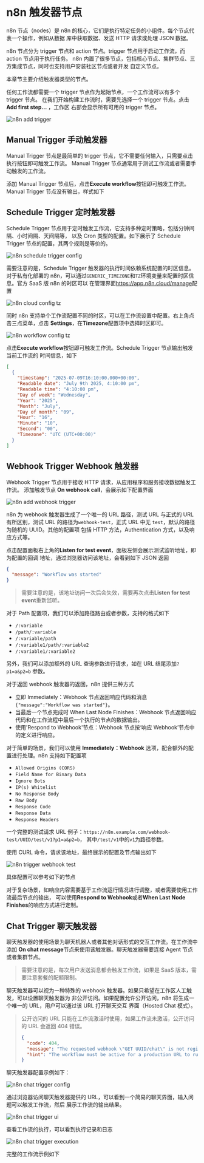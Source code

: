 # n8n 触发器节点

n8n 节点（nodes）是 n8n 的核心，它们是执行特定任务的小组件。每个节点代表一个操作，例如从数据
库中获取数据、发送 HTTP 请求或处理 JSON 数据。

n8n 节点分为 trigger 节点和 action 节点。trigger 节点用于启动工作流，而 action 节点用于执行任务。
n8n 内置了很多节点，包括核心节点、集群节点、三方集成节点，同时也支持用户安装社区节点或者开发
自定义节点。

本章节主要介绍触发器类型的节点。

任何工作流都需要一个 trigger 节点作为起始节点，一个工作流可以有多个 trigger 节点。
在我们开始构建工作流时，需要先选择一个 trigger 节点。点击**Add first step...** ，工作区
右部会显示所有可用的 trigger 节点。

![n8n add trigger](images/n8n_add_trigger.png)

## Manual Trigger 手动触发器

Manual Trigger 节点是最简单的 trigger 节点，它不需要任何输入，只需要点击执行按钮即可触发工作流。
Manual Trigger 节点通常用于测试工作流或者需要手动触发的工作流。

添加 Manual Trigger 节点后，点击**Execute workflow**按钮即可触发工作流。Manual Trigger
节点没有输出，样式如下

<n8n-workflow src='../workflows/c03/node_manual_trigger.json'/>

## Schedule Trigger 定时触发器

Schedule Trigger 节点用于定时触发工作流，它支持多种定时策略，包括分钟间隔、小时间隔、天间隔等，
以及 Cron 类型的配置。如下展示了 Schedule Trigger 节点的配置，其两个规则是等价的。

![n8n schedule trigger config](images/n8n_schedule_trigger_config.png)

需要注意的是，Schedule Trigger 触发器的执行时间依赖系统配置的时区信息。对于私有化部署的
n8n，可以通过`GENERIC_TIMEZONE`和`TZ`环境变量来配置时区信息。官方 SaaS 版 n8n 的时区可以
在管理界面<https://app.n8n.cloud/manage>配置

![n8n cloud config tz](images/n8n_cloud_config_tz.png)

同时 n8n 支持单个工作流配置不同的时区，可以在工作流设置中配置。右上角点击三点菜单，点击
**Settings**，在**Timezone**配置项中选择时区即可。

![n8n workflow config tz](images/n8n_workflow_config_tz.png)

点击**Execute workflow**按钮即可触发工作流。Schedule Trigger 节点输出触发当前工作流的
时间信息，如下

```json
[
  {
    "timestamp": "2025-07-09T16:10:00.000+00:00",
    "Readable date": "July 9th 2025, 4:10:00 pm",
    "Readable time": "4:10:00 pm",
    "Day of week": "Wednesday",
    "Year": "2025",
    "Month": "July",
    "Day of month": "09",
    "Hour": "16",
    "Minute": "10",
    "Second": "00",
    "Timezone": "UTC (UTC+00:00)"
  }
]
```

<n8n-workflow src='../workflows/c03/node_schedule_trigger.json'/>

## Webhook Trigger Webhook 触发器

Webhook Trigger 节点用于接收 HTTP 请求，从应用程序和服务接收数据触发工作流。
添加触发节点 **On webhook call**，会展示如下配置界面

![n8n add webhook trigger](images/n8n_trigger_webhook_config.png)

n8n 为 webhook 触发器生成了一个唯一的 URL 路径，测试 URL 与正式的 URL 有所区别，测试 URL
的路径为`webhook-test`，正式 URL 中无 `test`，默认的路径为随机的 UUID。其他的配置项
包括 HTTP 方法，Authentication 方式，以及响应方式等。

点击配置面板右上角的**Listen for test event**，面板左侧会展示测试监听地址，即为配置的回调
地址，通过浏览器访问该地址，会看到如下 JSON 返回

```json
{
  "message": "Workflow was started"
}
```

> 需要注意的是，该地址访问一次后会失效，需要再次点击**Listen for test event**重新监听。

对于 Path 配置项，我们可以添加路径路由或者参数，支持的格式如下

- `/:variable`
- `/path/:variable`
- `/:variable/path`
- `/:variable1/path/:variable2`
- `/:variable1/:variable2`

另外，我们可以添加额外的 URL 查询参数进行请求，如在 URL 结尾添加`?p1=a&p2=b` 参数。

对于返回 webhook 触发器的返回，n8n 提供三种方式

- 立即 Immediately：Webhook 节点返回响应代码和消息`{"message":"Workflow was started"}`。
- 当最后一个节点完成时 When Last Node Finishes：Webhook 节点返回响应代码和在工作流程中最后一个执行的节点的数据输出。
- 使用'Respond to Webhook'节点：Webhook 节点按‘响应 Webhook’节点中的定义进行响应。

对于简单的场景，我们可以使用 **Immediately：Webhook** 选项，配合额外的配置进行处理。n8n
支持如下配置项

- `Allowed Origins (CORS)`
- `Field Name for Binary Data`
- `Ignore Bots`
- `IP(s) Whitelist`
- `No Response Body`
- `Raw Body`
- `Response Code`
- `Response Data`
- `Response Headers`

一个完整的测试请求 URL 例子：`https://n8n.example.com/webhook-test/UUID/test/v1?p1=a&p2=b`，
其中`/test/v1`中的`v1`为路径参数。

使用 CURL 命令，请求该地址，最终展示的配置及节点输出如下

![n8n trigger webhook test](images/n8n_trigger_webhook_test.png)

具体配置可以参考如下的节点

<n8n-workflow src='../workflows/c03/node_webhook_trigger.json'/>

对于复杂场景，如响应内容需要基于工作流运行情况进行调整，或者需要使用工作流最后节点的输出，
可以使用**Respond to Webhook**或者**When Last Node Finishes**的响应方式进行定制。

## Chat Trigger 聊天触发器

聊天触发器的使用场景为聊天机器人或者其他对话形式的交互工作流。在工作流中添加
**On chat message**节点来使用该触发器。聊天触发器需要连接 Agent 节点或者集群节点。

> 需要注意的是，每次用户发送消息都会触发工作流，如果是 SaaS 版本，需要注意套餐的配额限制。

聊天触发器可以视为一种特殊的 webhook 触发器。如果只希望在工作区人工触发，可以设置聊天触发器为
非公开访问。如果配置允许公开访问，n8n 将生成一个唯一的 URL，用户可以通过该 URL 打开聊天交互
界面（Hosted Chat 模式）。

> 公开访问的 URL 只能在工作流激活时使用，如果工作流未激活，公开访问的 URL 会返回 404 错误。
>
> ```json
> {
>   "code": 404,
>   "message": "The requested webhook \"GET UUID/chat\" is not registered.",
>   "hint": "The workflow must be active for a production URL to run successfully. You can activate the workflow using the toggle in the top-right of the editor. Note that unlike test URL calls, production URL calls aren't shown on the canvas (only in the executions list)"
> }
> ```

聊天触发器配置示例如下：

![n8n chat trigger config](images/n8n_trigger_chat_config.png)

通过浏览器访问聊天触发器提供的 URL，可以看到一个简易的聊天界面，输入问题可以触发工作流，然后
展示工作流的输出结果。

![n8n chat trigger ui](images/n8n_trigger_chat_ui.png)

查看工作流的执行，可以看到执行记录和日志

![n8n chat trigger execution](images/n8n_trigger_chat_test.png)

完整的工作流示例如下

<n8n-workflow src='../workflows/c03/node_chat_trigger.json'/>
